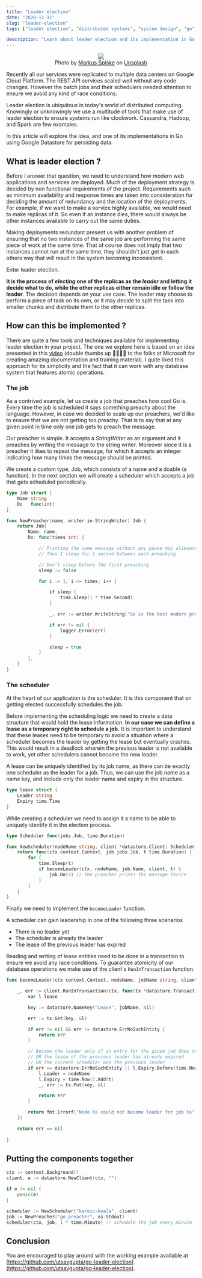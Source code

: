 ```yaml
---
title: "Leader election"
date: "2020-11-11"
slug: "leader-election"
tags: ["leader election", "distributed systems", "system design", "go", "datastore"]

description: "Learn about leader election and its implementation in Go."
---
```


<p align="center">
    <img src="/img/leader-election.jpg" class="banner"> <br />
    <span>Photo by <a href="https://unsplash.com/@markusspiske?utm_source=unsplash&amp;utm_medium=referral&amp;utm_content=creditCopyText">Markus Spiske</a> on <a href="https://unsplash.com/s/photos/leader?utm_source=unsplash&amp;utm_medium=referral&amp;utm_content=creditCopyText">Unsplash</a></span>
</p>

Recently all our services were replicated to multiple data centers on Google Cloud Platform. The REST API services scaled well without any code changes. However the batch jobs and their schedulers needed attention to ensure we avoid any kind of race conditions. 

Leader election is ubiquitous in today's world of distributed computing. Knowingly or unknowingly we use a multitude of tools that make use of leader election to ensure systems run like clockwork. Cassandra, Hadoop, and Spark are few examples.

In this article will explore the idea, and one of its implementations in Go using Google Datastore for persisting data.


## What is leader election ?

Before I answer that question, we need to understand how modern web applications and services are deployed. Much of the deployment strategy is decided by non functional requirements of the project. Requirements such as minimum availability and response times are taken into consideration for deciding the amount of redundancy and the location of the deployments. For example, if we want to make a service highly available, we would need to make replicas of it. So even if an instance dies, there would always be other instances available to carry out the same duties.

Making deployments redundant present us with another problem of ensuring that no two instances of the same job are performing the same piece of work at the same time. That of course does not imply that two instances cannot run at the same time, they shouldn't just get in each others way that will result in the system becoming inconsistent.

Enter leader election.

**It is the process of *electing* one of the replicas as the *leader* and letting it decide what to do, while the other replicas either remain idle or follow the leader**. The decision depends on your use case. The leader may choose to perform a piece of task on its own, or it may decide to split the task into smaller chunks and distribute them to the other replicas.

## How can this be implemented ?

There are quite a few tools and techniques available for implementing leader election in your project. The one we explore here is based on an idea presented in this [video](https://www.youtube.com/watch?v=fTCY93FsNko) (double thumbs up 👍🏽👍🏽 to the folks at Microsoft for creating amazing documentation and training material). I quite liked this approach for its simplicity and the fact that it can work with any database system that features atomic operations.

### The job

As a contrived example, let us create a job that preaches how cool Go is. Every time the job is scheduled it says something preachy about the language. However, in case we decided to scale up our preachers, we'd like to ensure that we are not getting too preachy. That is to say that at any given point in time only one job gets to preach the message.

Our preacher is simple. It accepts a *StringWriter* as an argument and it preaches by writing the message to the string writer. Moreover since it is a preacher it likes to repeat the message, for which it accepts an integer indicating how many times the message should be printed.

We create a custom type, Job, which consists of a name and a doable (a function). In the next section we will create a scheduler which accepts a job that gets scheduled periodically.

```go
type Job struct {
	Name string
	Do   func(int)
}

func NewPreacher(name, writer io.StringWriter) Job {
	return Job{
		Name: name,
		Do: func(times int) {

            // Printing the same message without any pause may alienate my audience.
            // Thus I sleep for 1 second between each preaching.

			// Don't sleep before the first preaching
			sleep := false

			for i := 1; i <= times; i++ {

				if sleep {
					time.Sleep(1 * time.Second)
				}

				_, err := writer.WriteString("Go is the best modern programming language\n")

				if err != nil {
					logger.Error(err)
				}

				sleep = true
			}
		},
	}
}
```

### The scheduler

At the heart of our application is the scheduler. It is this component that on getting elected successfully schedules the job.

Before implementing the scheduling logic we need to create a data structure that would hold the lease information. **In our case we can define a lease as a temporary right to schedule a job.** It is important to understand that these leases need to be temporary to avoid a situation where a scheduler becomes the leader by getting the lease but eventually crashes. This would result in a deadlock wherein the previous leader is not available to work, yet other schedulers cannot become the new leader.

A lease can be uniquely identified by its job name, as there can be exactly one scheduler as the leader for a job. Thus, we can use the job name as a name key, and include only the leader name and expiry in the structure.

```go
type lease struct {
	Leader string
	Expiry time.Time
}
```

While creating a scheduler we need to assign it a name to be able to uniquely identify it in the election process. 

```go
type Scheduler func(jobs.Job, time.Duration)

func NewScheduler(nodeName string, client *datastore.Client) Scheduler {
	return func(ctx context.Context, job jobs.Job, t time.Duration) {
		for {
			time.Sleep(t)
			if becomeLeader(ctx, nodeName, job.Name, client, t) {
				job.Do(3) // the preacher prints the message thrice
			}
		}
	}
}
```

Finally we need to implement the `becomeLeader` function.

A scheduler can gain leadership in one of the following three scenarios
- There is no leader yet
- The scheduler is already the leader
- The lease of the previous leader has expired

Reading and writing of lease entities need to be done in a transaction to ensure we avoid any race conditions. To guarantee atomicity of our database operations we make use of the client's `RunInTransaction` function. 

```go
func becomeLeader(ctx context.Context, nodeName, jobName string, client *datastore.Client, t time.Duration) bool {

	_, err := client.RunInTransaction(ctx, func(tx *datastore.Transaction) error {
		var l lease

		key := datastore.NameKey("Lease", jobName, nil)

		err := tx.Get(key, &l)

		if err != nil && err != datastore.ErrNoSuchEntity {
			return err
		}

		// Become the leader only if an entry for the given job does not exist
		// OR the lease of the previous leader has already expired
		// OR the current scheduler was the previous leader
		if err == datastore.ErrNoSuchEntity || l.Expiry.Before(time.Now()) || l.Leader == nodeName {
			l.Leader = nodeName
			l.Expiry = time.Now().Add(t)
			_, err := tx.Put(key, &l)

			return err
		}

		return fmt.Errorf("Node %s could not become leader for job %s", nodeName, jobName)
	})

	return err == nil
	
}
```

## Putting the components together


```go
ctx := context.Background()
client, e := datastore.NewClient(ctx, "")

if e != nil {
	panic(e)
}

scheduler := NewScheduler("karmic-koala", client)
job := NewPreacher("go_preacher", os.Stdout)
scheduler(ctx, job, 1 * time.Minute) // schedule the job every minute
```

## Conclusion

You are encouraged to play around with the working example available at [https://github.com/utsavgupta/go-leader-election](https://github.com/utsavgupta/go-leader-election). 


